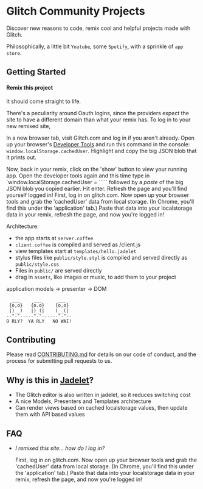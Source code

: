 # Glitch Community Projects

Discover new reasons to code, remix cool and helpful projects made with Glitch.

Philosophically, a little bit `Youtube`, some `Spotify`, with a sprinkle of `app store`.

Getting Started
-----------------

#### Remix this project

It should come straight to life.

There's a peculiarity around Oauth logins, since the providers expect the site to have a different domain than what your remix has.  To log in to your new remixed site,

  In a new browser tab, visit Glitch.com and log in if you aren't already.  Open up your browser's [Developer Tools](https://webmasters.stackexchange.com/a/77337/2628) and run this command in the console: `window.localStorage.cachedUser`.  Highlight and copy the big JSON blob that it prints out.
  
  Now, back in your remix, click on the 'show' button to view your running app.  Open the developer tools again and this time type in `window.localStorage.cachedUser = ````` followed by a _paste_ of the big JSON blob you copied earlier.  Hit enter.  Refresh the page and you'll find yourself logged in!
First, log in on glitch.com.  Now open up your browser tools and 
  grab the 'cachedUser' data from local storage.  (In Chrome, you'll find this under the 'application' tab.)  Paste that data into your localstorage
  data in your remix, refresh the page, and now you're logged in!


Architecture: 

- the app starts at `server.coffee`
- `client.coffee` is compiled and served as /client.js
- view templates start at `templates/hello.jadelet`
- stylus files like `public/style.styl` is compiled and served directly as `public/style.css`
- Files in `public/` are served directly
- drag in `assets`, like images or music, to add them to your project

application models -> presenter -> DOM

```
  ___     ___      ___
 {o,o}   {o.o}    {o,o}
 |)__)   |)_(|    (__(|
--"-"-----"-"------"-"--
O RLY?  YA RLY   NO WAI!
```

Contributing
------------

Please read [CONTRIBUTING.md](https://glitch.com/edit/#!/community?path=CONTRIBUTING.md) for details on our code of conduct, and the process for submitting pull requests to us.



Why is this in [Jadelet](https://jadelet.com/)?
-----------------------
- The Glitch editor is also written in jadelet, so it reduces switching cost
- A nice Models, Presenters and Templates architecture
- Can render views based on cached localstorage values, then update them with API based values

FAQ
---
- _I remixed this site... how do I log in?_

  First, log in on glitch.com.  Now open up your browser tools and 
  grab the 'cachedUser' data from local storage.  (In Chrome, you'll find this under the 'application' tab.)  Paste that data into your localstorage
  data in your remix, refresh the page, and now you're logged in!
